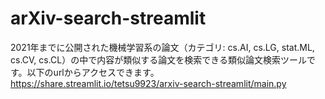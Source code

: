 # arXiv-search-streamlit

2021年までに公開された機械学習系の論文（カテゴリ: cs.AI, cs.LG, stat.ML, cs.CV, cs.CL）の中で内容が類似する論文を検索できる類似論文検索ツールです。以下のurlからアクセスできます。  
https://share.streamlit.io/tetsu9923/arxiv-search-streamlit/main.py
